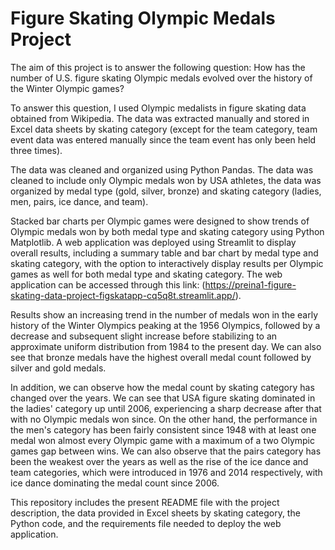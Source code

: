 # Figure Skating Olympic Medals Project

The aim of this project is to answer the following question: How has the number of U.S. figure skating Olympic medals evolved over the history of the Winter Olympic games?

To answer this question, I used Olympic medalists in figure skating data obtained from Wikipedia. The data was extracted manually and stored in Excel data sheets by skating category (except for the team category, team event data was entered manually since the team event has only been held three times).

The data was cleaned and organized using Python Pandas. The data was cleaned to include only Olympic medals won by USA athletes, the data was organized by medal type (gold, silver, bronze) and skating category (ladies, men, pairs, ice dance, and team). 

Stacked bar charts per Olympic games were designed to show trends of Olympic medals won by both medal type and skating category using Python Matplotlib. A web application was deployed using Streamlit to display overall results, including a summary table and bar chart by medal type and skating category, with the option to interactively display results per Olympic games as well for both medal type and skating category. The web application can be accessed through this link: (https://preina1-figure-skating-data-project-figskatapp-cq5q8t.streamlit.app/). 

Results show an increasing trend in the number of medals won in the early history of the Winter Olympics peaking at the 1956 Olympics, followed by a decrease and subsequent slight increase before stabilizing to an approximate uniform distribution from 1984 to the present day. We can also see that bronze medals have the highest overall medal count followed by silver and gold medals. 

In addition, we can observe how the medal count by skating category has changed over the years. We can see that USA figure skating dominated in the ladies' category up until 2006, experiencing a sharp decrease after that with no Olympic medals won since. On the other hand, the performance in the men's category has been fairly consistent since 1948 with at least one medal won almost every Olympic game with a maximum of a two Olympic games gap between wins. We can also observe that the pairs category has been the weakest over the years as well as the rise of the ice dance and team categories, which were introduced in 1976 and 2014 respectively, with ice dance dominating the medal count since 2006.  

This repository includes the present README file with the project description, the data provided in Excel sheets by skating category, the Python code, and the requirements file needed to deploy the web application.
